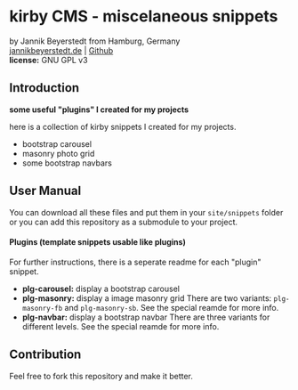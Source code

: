 # kirby CMS - miscelaneous snippets
by Jannik Beyerstedt from Hamburg, Germany  
[jannikbeyerstedt.de](http://jannikbeyerstedt.de) | [Github](https://github.com/jbeyerstedt)  
**license:** GNU GPL v3

## Introduction
**some useful "plugins" I created for my projects**

here is a collection of kirby snippets I created for my projects.
- bootstrap carousel
- masonry photo grid
- some bootstrap navbars

## User Manual
You can download all these files and put them in your `site/snippets` folder or you can add this repository as a submodule to your project.

#### Plugins (template snippets usable like plugins)
For further instructions, there is a seperate readme for each "plugin" snippet.

- **plg-carousel:** display a bootstrap carousel
- **plg-masonry:** display a image masonry grid
There are two variants: `plg-masonry-fb` and `plg-masonry-sb`.  See the special reamde for more info.
- **plg-navbar:** display a bootstrap navbar
There are three variants for different levels. See the special reamde for more info.


## Contribution
Feel free to fork this repository and make it better.
